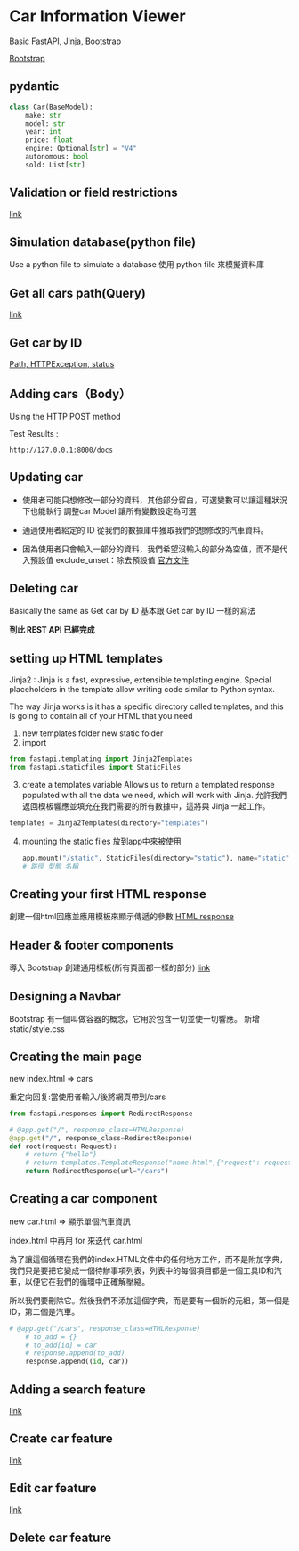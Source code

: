 # Car Information Viewer

Basic FastAPI, Jinja, Bootstrap


[Bootstrap](https://getbootstrap.com/docs/5.1/getting-started/introduction/.)

## pydantic
```python
class Car(BaseModel):
    make: str
    model: str
    year: int
    price: float
    engine: Optional[str] = "V4"
    autonomous: bool
    sold: List[str]
```
## Validation or field restrictions


[link](/3_car_information_viewer/note/field.md)

## Simulation database(python file)

Use a python file to simulate a database
使用 python file 來模擬資料庫

## Get all cars path(Query)

[link](/3_car_information_viewer/note/Get%20all%20cars%20path(Query).md)

## Get car by ID

[Path, HTTPException, status](/3_car_information_viewer/note/Path_HTTPException_status.md)

## Adding cars（Body）
Using the HTTP POST method

Test Results :
```
http://127.0.0.1:8000/docs
```

## Updating car

* 使用者可能只想修改一部分的資料，其他部分留白，可選變數可以讓這種狀況下也能執行
調整car Model 讓所有變數設定為可選
* 通過使用者給定的 ID 從我們的數據庫中獲取我們的想修改的汽車資料。

* 因為使用者只會輸入一部分的資料，我們希望沒輸入的部分為空值，而不是代入預設值
exclude_unset：除去預設值 
[官方文件](https://fastapi.tiangolo.com/zh/tutorial/body-updates/#pydantic-exclude_unset)

## Deleting car

Basically the same as Get car by ID
基本跟 Get car by ID 一樣的寫法

**到此 REST API 已經完成**

## setting up HTML templates
Jinja2 : Jinja is a fast, expressive, extensible templating engine. Special placeholders in the template allow writing code similar to Python syntax.

The way Jinja works is it has a specific directory called templates, and this is going to contain all of your HTML that you need

1. new templates folder
   new static folder
2. import
```python
from fastapi.templating import Jinja2Templates
from fastapi.staticfiles import StaticFiles
```
3. create a templates variable 
   Allows us to return a templated response populated with all the data we need, which will work with Jinja.
   允許我們返回模板響應並填充在我們需要的所有數據中，這將與 Jinja 一起工作。
```python
templates = Jinja2Templates(directory="templates")
```
4. mounting the static files
   放到app中來被使用
   ```python
   app.mount("/static", StaticFiles(directory="static"), name="static")
   # 路徑 型態 名稱
   ```
 
 ## Creating your first HTML response
創建一個html回應並應用模板來顯示傳遞的參數
[HTML response](/3_car_information_viewer/note/HTML_response.md)

##  Header & footer components
導入 Bootstrap
創建通用樣板(所有頁面都一樣的部分)
[link](/3_car_information_viewer/note/Header_footer_components)

## Designing a Navbar

Bootstrap 有一個叫做容器的概念，它用於包含一切並使一切響應。
新增 static/style.css

## Creating the main page

new index.html => cars

重定向回复:當使用者輸入/後將網頁帶到/cars
```python
from fastapi.responses import RedirectResponse

# @app.get("/", response_class=HTMLResponse)
@app.get("/", response_class=RedirectResponse)
def root(request: Request):
    # return {"hello"}
    # return templates.TemplateResponse("home.html",{"request": request, "title": "FastAPI Home"})
    return RedirectResponse(url="/cars")
```

## Creating a car component

new car.html => 顯示單個汽車資訊

index.html 中再用 for 來迭代 car.html 

為了讓這個循環在我們的index.HTML文件中的任何地方工作，而不是附加字典，我們只是要把它變成一個待辦事項列表，列表中的每個項目都是一個工具ID和汽車，以便它在我們的循環中正確解壓縮。

所以我們要刪除它。然後我們不添加這個字典，而是要有一個新的元組，第一個是ID，第二個是汽車。
```python
# @app.get("/cars", response_class=HTMLResponse)
    # to_add = {}
    # to_add[id] = car
    # response.append(to_add)
    response.append((id, car))
```

## Adding a search feature

[link](/3_car_information_viewer/note/search.md)

## Create car feature

[link](/3_car_information_viewer/note/Create_car.md)

## Edit car feature

[link](/3_car_information_viewer/note/Edit_car.md)

## Delete car feature